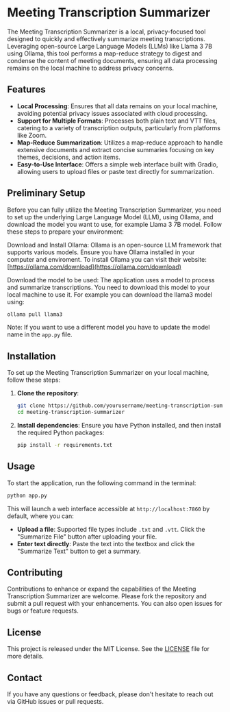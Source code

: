 # Meeting Transcription Summarizer

The Meeting Transcription Summarizer is a local, privacy-focused tool designed to quickly and effectively summarize meeting transcriptions. Leveraging open-source Large Language Models (LLMs) like Llama 3 7B using Ollama, this tool performs a map-reduce strategy to digest and condense the content of meeting documents, ensuring all data processing remains on the local machine to address privacy concerns.

## Features

- **Local Processing**: Ensures that all data remains on your local machine, avoiding potential privacy issues associated with cloud processing.
- **Support for Multiple Formats**: Processes both plain text and VTT files, catering to a variety of transcription outputs, particularly from platforms like Zoom.
- **Map-Reduce Summarization**: Utilizes a map-reduce approach to handle extensive documents and extract concise summaries focusing on key themes, decisions, and action items.
- **Easy-to-Use Interface**: Offers a simple web interface built with Gradio, allowing users to upload files or paste text directly for summarization.

## Preliminary Setup

Before you can fully utilize the Meeting Transcription Summarizer, you need to set up the underlying Large Language Model (LLM), using Ollama, and download the model you want to use, for example Llama 3 7B model. Follow these steps to prepare your environment:

Download and Install Ollama:
Ollama is an open-source LLM framework that supports various models. Ensure you have Ollama installed in your computer and enviroment.
To install Ollama you can visit their website: [https://ollama.com/download](https://ollama.com/download)

Download the model to be used:
The application uses a model to process and summarize transcriptions. You need to download this model to your local machine to use it. For example you can download the llama3 model using:

```bash
ollama pull llama3
```

Note: If you want to use a different model you have to update the model name in the `app.py` file.

## Installation

To set up the Meeting Transcription Summarizer on your local machine, follow these steps:

1. **Clone the repository**:

   ```bash
   git clone https://github.com/yourusername/meeting-transcription-summarizer.git
   cd meeting-transcription-summarizer
   ```

2. **Install dependencies**:
   Ensure you have Python installed, and then install the required Python packages:

   ```bash
   pip install -r requirements.txt
   ```

## Usage

To start the application, run the following command in the terminal:

```bash
python app.py
```

This will launch a web interface accessible at `http://localhost:7860` by default, where you can:

- **Upload a file**: Supported file types include `.txt` and `.vtt`. Click the "Summarize File" button after uploading your file.
- **Enter text directly**: Paste the text into the textbox and click the "Summarize Text" button to get a summary.

## Contributing

Contributions to enhance or expand the capabilities of the Meeting Transcription Summarizer are welcome. Please fork the repository and submit a pull request with your enhancements. You can also open issues for bugs or feature requests.

## License

This project is released under the MIT License. See the [LICENSE](LICENSE) file for more details.

## Contact

If you have any questions or feedback, please don't hesitate to reach out via GitHub issues or pull requests.
